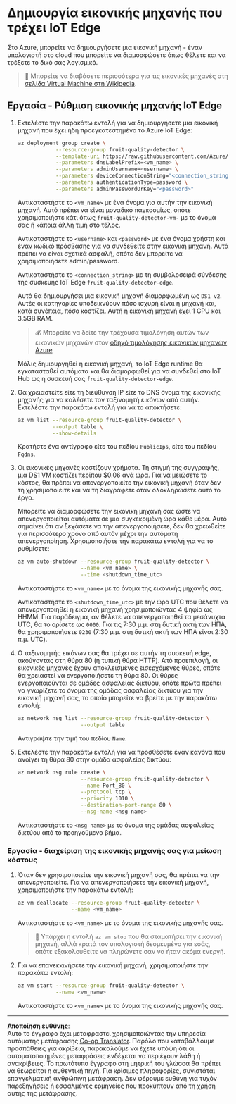<!--
CO_OP_TRANSLATOR_METADATA:
{
  "original_hash": "24dc783a600e20251211987b36370e93",
  "translation_date": "2025-08-27T20:09:51+00:00",
  "source_file": "4-manufacturing/lessons/3-run-fruit-detector-edge/vm-iotedge.md",
  "language_code": "el"
}
-->
# Δημιουργία εικονικής μηχανής που τρέχει IoT Edge

Στο Azure, μπορείτε να δημιουργήσετε μια εικονική μηχανή - έναν υπολογιστή στο cloud που μπορείτε να διαμορφώσετε όπως θέλετε και να τρέξετε το δικό σας λογισμικό.

> 💁 Μπορείτε να διαβάσετε περισσότερα για τις εικονικές μηχανές στη [σελίδα Virtual Machine στη Wikipedia](https://wikipedia.org/wiki/Virtual_machine).

## Εργασία - Ρύθμιση εικονικής μηχανής IoT Edge

1. Εκτελέστε την παρακάτω εντολή για να δημιουργήσετε μια εικονική μηχανή που έχει ήδη προεγκατεστημένο το Azure IoT Edge:

    ```sh
    az deployment group create \
                --resource-group fruit-quality-detector \
                --template-uri https://raw.githubusercontent.com/Azure/iotedge-vm-deploy/1.2.0/edgeDeploy.json \
                --parameters dnsLabelPrefix=<vm_name> \
                --parameters adminUsername=<username> \
                --parameters deviceConnectionString="<connection_string>" \
                --parameters authenticationType=password \
                --parameters adminPasswordOrKey="<password>"
    ```

    Αντικαταστήστε το `<vm_name>` με ένα όνομα για αυτήν την εικονική μηχανή. Αυτό πρέπει να είναι μοναδικό παγκοσμίως, οπότε χρησιμοποιήστε κάτι όπως `fruit-quality-detector-vm-` με το όνομά σας ή κάποια άλλη τιμή στο τέλος.

    Αντικαταστήστε το `<username>` και `<password>` με ένα όνομα χρήστη και έναν κωδικό πρόσβασης για να συνδεθείτε στην εικονική μηχανή. Αυτά πρέπει να είναι σχετικά ασφαλή, οπότε δεν μπορείτε να χρησιμοποιήσετε admin/password.

    Αντικαταστήστε το `<connection_string>` με τη συμβολοσειρά σύνδεσης της συσκευής IoT Edge `fruit-quality-detector-edge`.

    Αυτό θα δημιουργήσει μια εικονική μηχανή διαμορφωμένη ως `DS1 v2`. Αυτές οι κατηγορίες υποδεικνύουν πόσο ισχυρή είναι η μηχανή και, κατά συνέπεια, πόσο κοστίζει. Αυτή η εικονική μηχανή έχει 1 CPU και 3.5GB RAM.

    > 💰 Μπορείτε να δείτε την τρέχουσα τιμολόγηση αυτών των εικονικών μηχανών στον [οδηγό τιμολόγησης εικονικών μηχανών Azure](https://azure.microsoft.com/pricing/details/virtual-machines/linux/?WT.mc_id=academic-17441-jabenn)

    Μόλις δημιουργηθεί η εικονική μηχανή, το IoT Edge runtime θα εγκατασταθεί αυτόματα και θα διαμορφωθεί για να συνδεθεί στο IoT Hub ως η συσκευή σας `fruit-quality-detector-edge`.

1. Θα χρειαστείτε είτε τη διεύθυνση IP είτε το DNS όνομα της εικονικής μηχανής για να καλέσετε τον ταξινομητή εικόνων από αυτήν. Εκτελέστε την παρακάτω εντολή για να το αποκτήσετε:

    ```sh
    az vm list --resource-group fruit-quality-detector \
               --output table \
               --show-details
    ```

    Κρατήστε ένα αντίγραφο είτε του πεδίου `PublicIps`, είτε του πεδίου `Fqdns`.

1. Οι εικονικές μηχανές κοστίζουν χρήματα. Τη στιγμή της συγγραφής, μια DS1 VM κοστίζει περίπου $0.06 ανά ώρα. Για να μειώσετε το κόστος, θα πρέπει να απενεργοποιείτε την εικονική μηχανή όταν δεν τη χρησιμοποιείτε και να τη διαγράφετε όταν ολοκληρώσετε αυτό το έργο.

    Μπορείτε να διαμορφώσετε την εικονική μηχανή σας ώστε να απενεργοποιείται αυτόματα σε μια συγκεκριμένη ώρα κάθε μέρα. Αυτό σημαίνει ότι αν ξεχάσετε να την απενεργοποιήσετε, δεν θα χρεωθείτε για περισσότερο χρόνο από αυτόν μέχρι την αυτόματη απενεργοποίηση. Χρησιμοποιήστε την παρακάτω εντολή για να το ρυθμίσετε:

    ```sh
    az vm auto-shutdown --resource-group fruit-quality-detector \
                        --name <vm_name> \
                        --time <shutdown_time_utc>
    ```

    Αντικαταστήστε το `<vm_name>` με το όνομα της εικονικής μηχανής σας.

    Αντικαταστήστε το `<shutdown_time_utc>` με την ώρα UTC που θέλετε να απενεργοποιηθεί η εικονική μηχανή χρησιμοποιώντας 4 ψηφία ως HHMM. Για παράδειγμα, αν θέλετε να απενεργοποιηθεί τα μεσάνυχτα UTC, θα το ορίσετε ως `0000`. Για τις 7:30 μ.μ. στη δυτική ακτή των ΗΠΑ, θα χρησιμοποιήσετε `0230` (7:30 μ.μ. στη δυτική ακτή των ΗΠΑ είναι 2:30 π.μ. UTC).

1. Ο ταξινομητής εικόνων σας θα τρέχει σε αυτήν τη συσκευή edge, ακούγοντας στη θύρα 80 (η τυπική θύρα HTTP). Από προεπιλογή, οι εικονικές μηχανές έχουν αποκλεισμένες εισερχόμενες θύρες, οπότε θα χρειαστεί να ενεργοποιήσετε τη θύρα 80. Οι θύρες ενεργοποιούνται σε ομάδες ασφαλείας δικτύου, οπότε πρώτα πρέπει να γνωρίζετε το όνομα της ομάδας ασφαλείας δικτύου για την εικονική μηχανή σας, το οποίο μπορείτε να βρείτε με την παρακάτω εντολή:

    ```sh
    az network nsg list --resource-group fruit-quality-detector \
                        --output table
    ```

    Αντιγράψτε την τιμή του πεδίου `Name`.

1. Εκτελέστε την παρακάτω εντολή για να προσθέσετε έναν κανόνα που ανοίγει τη θύρα 80 στην ομάδα ασφαλείας δικτύου:

    ```sh
    az network nsg rule create \
                        --resource-group fruit-quality-detector \
                        --name Port_80 \
                        --protocol tcp \
                        --priority 1010 \
                        --destination-port-range 80 \
                        --nsg-name <nsg name>
    ```

    Αντικαταστήστε το `<nsg name>` με το όνομα της ομάδας ασφαλείας δικτύου από το προηγούμενο βήμα.

### Εργασία - διαχείριση της εικονικής μηχανής σας για μείωση κόστους

1. Όταν δεν χρησιμοποιείτε την εικονική μηχανή σας, θα πρέπει να την απενεργοποιείτε. Για να απενεργοποιήσετε την εικονική μηχανή, χρησιμοποιήστε την παρακάτω εντολή:

    ```sh
    az vm deallocate --resource-group fruit-quality-detector \
                     --name <vm_name>
    ```

    Αντικαταστήστε το `<vm_name>` με το όνομα της εικονικής μηχανής σας.

    > 💁 Υπάρχει η εντολή `az vm stop` που θα σταματήσει την εικονική μηχανή, αλλά κρατά τον υπολογιστή δεσμευμένο για εσάς, οπότε εξακολουθείτε να πληρώνετε σαν να ήταν ακόμα ενεργή.

1. Για να επανεκκινήσετε την εικονική μηχανή, χρησιμοποιήστε την παρακάτω εντολή:

    ```sh
    az vm start --resource-group fruit-quality-detector \
                --name <vm_name>
    ```

    Αντικαταστήστε το `<vm_name>` με το όνομα της εικονικής μηχανής σας.

---

**Αποποίηση ευθύνης**:  
Αυτό το έγγραφο έχει μεταφραστεί χρησιμοποιώντας την υπηρεσία αυτόματης μετάφρασης [Co-op Translator](https://github.com/Azure/co-op-translator). Παρόλο που καταβάλλουμε προσπάθειες για ακρίβεια, παρακαλούμε να έχετε υπόψη ότι οι αυτοματοποιημένες μεταφράσεις ενδέχεται να περιέχουν λάθη ή ανακρίβειες. Το πρωτότυπο έγγραφο στη μητρική του γλώσσα θα πρέπει να θεωρείται η αυθεντική πηγή. Για κρίσιμες πληροφορίες, συνιστάται επαγγελματική ανθρώπινη μετάφραση. Δεν φέρουμε ευθύνη για τυχόν παρεξηγήσεις ή εσφαλμένες ερμηνείες που προκύπτουν από τη χρήση αυτής της μετάφρασης.